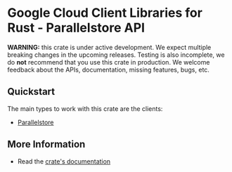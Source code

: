 # Google Cloud Client Libraries for Rust - Parallelstore API

<!-- Code generated by sidekick. DO NOT EDIT. -->

**WARNING:** this crate is under active development. We expect multiple breaking
changes in the upcoming releases. Testing is also incomplete, we do **not**
recommend that you use this crate in production. We welcome feedback about the
APIs, documentation, missing features, bugs, etc.

## Quickstart

The main types to work with this crate are the clients:

* [Parallelstore](https://docs.rs/google-cloud-parallelstore-v1/latest/google_cloud_parallelstore_v1/client/struct.Parallelstore.html)

## More Information

* Read the [crate's documentation](https://docs.rs/google-cloud-parallelstore-v1/latest/google-cloud-parallelstore-v1)
